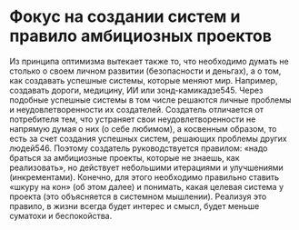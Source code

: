# Фокус на создании систем и правило амбициозных проектов

Из принципа оптимизма вытекает также то, что необходимо думать не столько о своем личном развитии (безопасности и деньгах), а о том, как создавать успешные системы, которые меняют мир. Например, создавать дороги, медицину, ИИ или зонд-камикадзе545. Через подобные успешные системы в том числе решаются личные проблемы и неудовлетворенности их создателей. Создатель отличается от потребителя тем, что устраняет свои неудовлетворенности не напрямую думая о них (о себе любимом), а косвенным образом, то есть за счет создания успешных систем, решающих проблемы других людей546.
Поэтому создатель руководствуется правилом: «надо браться за амбициозные проекты, которые не знаешь, как реализовать», но действует небольшими итерациями и улучшениями (инкрементами). Конечно, для этого необходимо правильно ставить «шкуру на кон» (об этом далее) и понимать, какая целевая система у проекта (это объясняется в системном мышлении). Реализуя это правило, в жизни всегда будет интерес и смысл, будет меньше суматохи и беспокойства.
